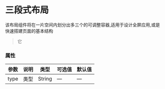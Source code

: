 # 三段式布局
该布局组件将在一片空间内划分出多三个的可调整容器,适用于设计全屏应用,或是快速搭建页面的基本结构

>它







### 属性
| 参数      | 说明    | 类型      | 可选值       | 默认值   |
|---------- |-------- |---------- |-------------  |-------- |
| type | 类型 | String| — | — |